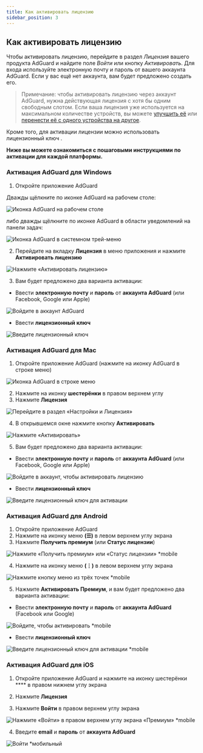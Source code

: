 ```yaml
---
title: Как активировать лицензию
sidebar_position: 3
---
```


## Как активировать лицензию

Чтобы активировать лицензию, перейдите в раздел *Лицензия* вашего продукта AdGuard и найдите поле *Войти* или кнопку *Активировать*. Для входа используйте электронную почту и пароль от вашего аккаунта AdGuard. Если у вас ещё нет аккаунта, вам будет предложено создать его.

> Примечание: чтобы активировать лицензию через аккаунт AdGuard, нужна действующая лицензия с хотя бы одним свободным слотом. Если ваша лицензия уже используется на максимальном количестве устройств, вы можете [улучшить её](../payment-options#upgrade) или [перенести её с одного устройства на другое](../transfer).

Кроме того, для активации лицензии можно использовать лицензионный ключ [](../what-is#license-key).

**Ниже вы можете ознакомиться с пошаговыми инструкциями по активации для каждой платформы.**

### Активация AdGuard для Windows

1. Откройте приложение AdGuard

Дважды щёлкните по иконке AdGuard на рабочем столе:

![Иконка AdGuard на рабочем столе](https://cdn.adtidy.org/public/Adguard/kb/newscreenshots/En/General/windowsEn.png)

либо дважды щёлкните по иконке AdGuard в области уведомлений на панели задач:

![Иконка AdGuard в системном трей-меню](https://cdn.adtidy.org/public/Adguard/kb/newscreenshots/En/General/windows2En.png)

2. Перейдите на вкладку **Лицензия** в меню приложения и нажмите **Активировать лицензию**

![Нажмите «Активировать лицензию»](https://cdn.adtidy.org/public/Adguard/kb/newscreenshots/En/General/windowslicense1en.png)

3. Вам будет предложено два варианта активации:

- Ввести **электронную почту** и **пароль** от **аккаунта AdGuard** (или Facebook, Google или Apple)

![Войдите в аккаунт AdGuard](https://cdn.adtidy.org/public/Adguard/kb/newscreenshots/En/General/windowslicense2en.png)

- Ввести **лицензионный ключ**

![Введите лицензионный ключ](https://cdn.adtidy.org/public/Adguard/kb/newscreenshots/En/General/windowslicense3en.png)

### Активация AdGuard для Mac

1. Откройте приложение AdGuard (нажмите на иконку AdGuard в строке меню)

![Иконка AdGuard в строке меню](https://cdn.adtidy.org/public/Adguard/kb/newscreenshots/Ja/General/mac1.png)

2. Нажмите на иконку **шестерёнки** в правом верхнем углу
3. Нажмите **Лицензия**

![Перейдите в раздел «Настройки и Лицензия»](https://cdn.adtidy.org/public/Adguard/kb/newscreenshots/En/General/macEn.png)

4. В открывшемся окне нажмите кнопку **Активировать**

![Нажмите «Активировать»](https://cdn.adtidy.org/public/Adguard/kb/newscreenshots/En/General/maclicenseen1.png)

5. Вам будет предложено два варианта активации:
- Ввести **электронную почту** и **пароль** от **аккаунта AdGuard** (или Facebook, Google или Apple)

![Войдите в аккаунт, чтобы активировать лицензию](https://cdn.adtidy.org/public/Adguard/kb/newscreenshots/En/General/maclicenseen2.png)

- Ввести **лицензионный ключ**

![Введите лицензионный ключ для активации](https://cdn.adtidy.org/public/Adguard/kb/newscreenshots/En/General/maclicenseen3.png)

### Активация AdGuard для Android

1. Откройте приложение AdGuard
2. Нажмите на иконку меню **(☰)** в левом верхнем углу экрана
3. Нажмите **Получить премиум** (или **Статус лицензии**)

![Нажмите «Получить премиум» или «Статус лицензии» *mobile](https://cdn.adtidy.org/public/Adguard/kb/newscreenshots/En/General/androidlicense1en.png)

4. Нажмите на иконку меню **(⋮)** в левом верхнем углу экрана

![Нажмите кнопку меню из трёх точек *mobile](https://cdn.adtidy.org/public/Adguard/kb/newscreenshots/En/General/android2En.png)

5. Нажмите **Активировать Премиум**, и вам будет предложено два варианта активации:

- Ввести **электронную почту** и **пароль** от **аккаунта AdGuard** (Facebook или Google)

![Войдите, чтобы активировать *mobile](https://cdn.adtidy.org/public/Adguard/kb/newscreenshots/En/General/androidlicense2en.png)

- Ввести **лицензионный ключ**

![Введите лицензионный ключ для активации *mobile](https://cdn.adtidy.org/public/Adguard/kb/newscreenshots/En/General/androidlicense3en.png)

### Активация AdGuard для iOS

1. Откройте приложение AdGuard и нажмите на иконку шестерёнки **** в правом нижнем углу экрана

2. Нажмите **Лицензия**

3. Нажмите **Войти** в правом верхнем углу экрана

![Нажмите «Войти» в правом верхнем углу экрана «Премиум» *mobile](https://cdn.adtidy.org/content/kb/ad_blocker/iOS/ioslicense1en.png)

4. Введите **email** и **пароль** от **аккаунта AdGuard**

![Войти *мобильный](https://cdn.adtidy.org/content/kb/ad_blocker/iOS/ioslicense2en.png)
